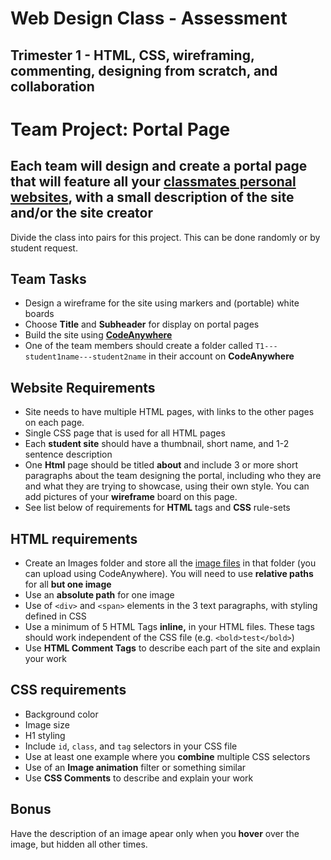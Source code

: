 # Web Design Class - Assessment

## Trimester 1 - HTML, CSS, wireframing, commenting, designing from scratch, and collaboration

# Team Project: Portal Page

## Each team will design and create a portal page that will feature all your [classmates personal websites](https://github.com/lrei-coding/web-design_17-18/blob/master/resources/students_sites.md), with a small description of the site and/or the site creator

Divide the class into pairs for this project. This can be done randomly or by student request.

## Team **Tasks**

- Design a wireframe for the site using markers and (portable) white boards
- Choose **Title** and **Subheader** for display on portal pages
- Build the site using [**CodeAnywhere**](https://codeanywhere.com/)
- One of the team members should create a folder called `T1---student1name---student2name` in their account on **CodeAnywhere**

## Website Requirements

- Site needs to have multiple HTML pages, with links to the other pages on each page.
- Single CSS page that is used for all HTML pages
- Each **student site** should have a thumbnail, short name, and 1-2 sentence description
- One **Html** page should be titled **about** and include 3 or more short paragraphs about the team designing the portal, including who they are and what they are trying to showcase, using their own style. You can add pictures of your **wireframe** board on this page.
- See list below of requirements for **HTML** tags and **CSS** rule-sets

## HTML requirements

- Create an Images folder and store all the [image files](https://github.com/lrei-coding/web-design_17-18/tree/master/resources/images) in that folder (you can upload using CodeAnywhere). You will need to use **relative paths** for all **but one image**
- Use an **absolute path** for one image 
- Use of `<div>` and `<span>` elements in the 3 text paragraphs, with styling defined in CSS
- Use a minimum of 5 HTML Tags **inline,** in your HTML files. These tags should work independent of the CSS file (e.g. `<bold>test</bold>`)
- Use **HTML Comment Tags** to describe each part of the site and explain your work

## CSS requirements

- Background color
- Image size
- H1 styling
- Include `id`, `class`, and `tag` selectors in your CSS file
- Use at least one example where you **combine** multiple CSS selectors
- Use of an **Image animation** filter or something similar
- Use **CSS Comments** to describe and explain your work

## Bonus

Have the description of an image apear only when you **hover** over the image, but hidden all other times.
